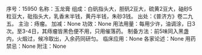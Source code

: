 序号：15950
名称：玉龙膏
组成：白矾指头大，胆矾2豆大，硫黄2豆大，硇砂5粒豆大，砒指头大，乳香末半钱，黄丹半钱，朱砂3钱。
出处：《普济方》卷二九五。
主治：痔瘤。
加减：None
功效：None
用法用量：每用少许，油调涂，日3次。至3-4日，其痔瘤皆黑色便不用，只用催落药。
制备方法：前5味同入黑盏内，火煅过，候冷取出，入余药同研匀。
临床应用：None
各家论述：None
用药禁忌：None
附注：None
